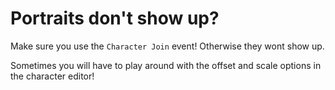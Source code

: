 # Portraits don't show up?

Make sure you use the `Character Join` event! Otherwise they wont show up.

Sometimes you will have to play around with the offset and scale options in the character editor!